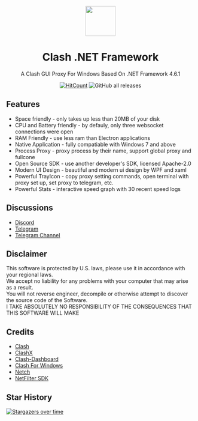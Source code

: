 <p align="center">
    <img src="https://i.loli.net/2021/02/25/SdtJ295biqulCkf.png" align="center" height="80"/>
</p>

<div align="center">
  
# Clash .NET Framework

A Clash GUI Proxy For Windows Based On .NET Framework 4.6.1

[![HitCount](http://hits.dwyl.io/ClashDotNetFramework/ClashDotNetFramework.svg)](http://hits.dwyl.io/ClashDotNetFramework/ClashDotNetFramework)
![GitHub all releases](https://img.shields.io/github/downloads/ClashDotNetFramework/ClashDotNetFramework/total)

</div>

## Features
- Space friendly - only takes up less than 20MB of your disk
- CPU and Battery friendly - by defauly, only three websocket connections were open
- RAM Friendly - use less ram than Electron applications
- Native Application - fully compatiable with Windows 7 and above
- Process Proxy - proxy process by their name, support global proxy and fullcone
- Open Source SDK - use another developer's SDK, licensed Apache-2.0
- Modern UI Design - beautiful and modern ui design by WPF and xaml
- Powerful TrayIcon - copy proxy setting commands, open terminal with proxy set up, set proxy to telegram, etc.
- Powerful Stats - interactive speed graph with 30 recent speed logs

## Discussions
- [Discord](https://discord.gg/vsDxzJ9R75)
- [Telegram](https://t.me/ClashDotNetFramework)
- [Telegram Channel](https://t.me/ClashDotNetFrameworkAnncmnt)

## Disclaimer
This software is protected by U.S. laws, please use it in accordance with your regional laws.  
We accept no liability for any problems with your computer that may arise as a result.  
You will not reverse engineer, decompile or otherwise attempt to discover the source code of the Software.  
I TAKE ABSOLUTELY NO RESPONSIBILITY OF THE CONSEQUENCES THAT THIS SOFTWARE WILL MAKE

## Credits

- [Clash](https://github.com/Dreamacro/clash)
- [ClashX](https://github.com/yichengchen/clashX)
- [Clash-Dashboard](https://github.com/Dreamacro/clash-dashboard)
- [Clash For Windows](https://github.com/Fndroid/clash_for_windows_pkg)
- [Netch](https://github.com/NetchX/Netch)
- [NetFilter SDK](https://netfiltersdk.com)

## Star History
[![Stargazers over time](https://starchart.cc/ClashDotNetFramework/ClashDotNetFramework.svg)](https://starchart.cc/ClashDotNetFramework/ClashDotNetFramework)    
